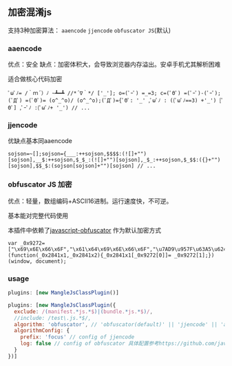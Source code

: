## 加密混淆js

支持3种加密算法：
`aaencode` `jjencode` `obfuscator JS`(默认)

### aaencode

优点：安全
缺点：加密体积大，会导致浏览器内存溢出。安卓手机尤其解析困难

适合做核心代码加密

```
ﾟωﾟﾉ= /｀ｍ´）ﾉ ~┻━┻ //*´∇｀*/ ['_']; o=(ﾟｰﾟ) =_=3; c=(ﾟΘﾟ) =(ﾟｰﾟ)-(ﾟｰﾟ); (ﾟДﾟ) =(ﾟΘﾟ)= (o^_^o)/ (o^_^o);(ﾟДﾟ)={ﾟΘﾟ: '_' ,ﾟωﾟﾉ : ((ﾟωﾟﾉ==3) +'_') [ﾟΘﾟ] ,ﾟｰﾟﾉ :(ﾟωﾟﾉ+ '_') // ...
```

### jjencode
优缺点基本同aaencode

```
sojson=~[];sojson={___:++sojson,$$$$:(![]+"")[sojson],__$:++sojson,$_$_:(![]+"")[sojson],_$_:++sojson,$_$$:({}+"")[sojson],$$_$:(sojson[sojson]+"")[sojson] // ...
```

### obfuscator JS 加密

优点：轻量，数组编码+ASCII16进制。运行速度快，不可逆。

基本能对完整代码使用

本插件中依赖了[javascript-obfuscator](https://github.com/javascript-obfuscator/javascript-obfuscator) 作为默认加密方式

```
var _0x9272=["\x69\x6E\x66\x6F","\x61\x64\x69\x6E\x66\x6F","\u7AD9\u957F\u63A5\u624B\u52A8\u52A0\u5BC6\uFF0C\u4FDD\u536B\u4F60\u7684\x20\x6A\x73\u3002"];(function(_0x2841x1,_0x2841x2){_0x2841x1[_0x9272[0]]= _0x9272[1];})(window, document);
```

### usage

```javascript
plugins: [new MangleJsClassPlugin()]
```

```javascript
plugins: [new MangleJsClassPlugin({
  exclude: /(manifest.*js.*$)|(bundle.*js.*$)/,
  //include: /test\.js.*$/,
  algorithm: 'obfuscator', // 'obfuscator(default)' || 'jjencode' || 'aaencode'
  algorithmConfig: {
    prefix: 'focus' // config of jjencode
    log: false // config of obfuscator 具体配置参考https://github.com/javascript-obfuscator/javascript-obfuscator
  }
})]
```
